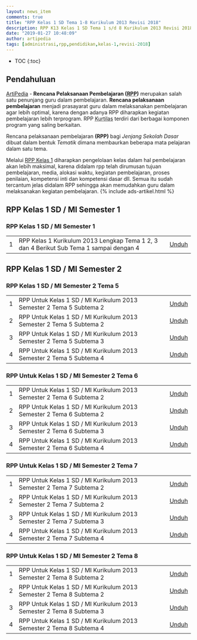 ```yaml
---
layout: news_item
comments: true
title: "RPP Kelas 1 SD Tema 1-8 Kurikulum 2013 Revisi 2018"
description: RPP K13 Kelas 1 SD Tema 1 s/d 8 Kurikulum 2013 Revisi 2018, RPP Tematik Kelas 1 SD Kurikulum 2013 Revisi 2018 semester 1 dan semester pdf/doc.
date: "2019-01-27 10:48:09"
author: artipedia
tags: [administrasi,rpp,pendidikan,kelas-1,revisi-2018]
---
```

* TOC
{:toc}

## Pendahuluan
[ArtiPedia](/ "ArtiPedia") - <b>Rencana Pelaksanaan Pembelajaran (<acronym title="Rencana Pelaksanaan Pembelajaran">RPP</acronym>)</b> merupakan salah satu penunjang guru dalam pembelajaran. <b>Rencana pelaksanaan pembelajaran</b> menjadi prasayarat guru dalam melaksanakan pembelajaran agar lebih optimal, karena dengan adanya RPP diharapkan kegiatan pembelajaran lebih terprogram. RPP <acronym title="Kurikulum 2013">Kurtilas</acronym> terdiri dari berbagai komponen program yang saling berkaitan. 

Rencana pelaksanaan pembelajaran <b>(RPP)</b> bagi <i>Jenjang Sekolah Dasar</i> dibuat dalam bentuk <i>Tematik</i> dimana membaurkan beberapa mata pelajaran dalam satu tema.

Melalui [RPP Kelas 1](https://artipedia.id/wiki/rpp-kelas-1-tema-1-8-kurikulum-2013-revisi-2018.html "RPP Kelas 1 SD") diharapkan pengelolaan kelas dalam hal pembelajaran akan lebih maksimal, karena didalam rpp telah dirumusan tujuan pembelajaran, media, alokasi waktu, kegiatan pembelajaran, proses penilaian, kompetensi inti dan kompetensi dasar dll. Semua itu sudah tercantum jelas didalam RPP sehingga akan memudahkan guru dalam melaksanakan kegiatan pembelajaran.
{% include ads-artikel.html %}

## RPP Kelas 1 SD / MI Semester 1
### RPP Kelas 1 SD / MI Semester 1
<table><tbody>
<tr><td>1</td><td>RPP Kelas 1 Kurikulum 2013 Lengkap Tema 1 2, 3 dan 4 Berikut Sub Tema 1 sampai dengan 4</td><td><a class="button download" href="https://drive.google.com/file/d/0B2Sxmqh2-CrsTnpIZkZPTWZaUkE/view" target="_blank">Unduh</a></td></tr>
</tbody></table>

## RPP Kelas 1 SD / MI Semester 2
### RPP Kelas 1 SD / MI Semester 2 Tema 5
<table><tbody>
<tr><td>1</td><td>RPP Untuk Kelas 1 SD / MI Kurikulum 2013 Semester 2 Tema 5 Subtema 2</td><td><a class="button download" href="https://docs.google.com/uc?export=download&amp;id=1WHPn5yKN3-o_MuUPIkrdq-nCWZ4tNjoy" target="_blank">Unduh</a></td></tr>
<tr><td>2</td><td>RPP Untuk Kelas 1 SD / MI Kurikulum 2013 Semester 2 Tema 5 Subtema 2</td><td ><a class="button download" href="https://docs.google.com/uc?export=download&amp;id=1ux4zoFXQ8-5lIOY4um-CtlGz4s5uti1c" target="_blank">Unduh</a></td></tr>
<tr><td>3</td><td>RPP Untuk Kelas 1 SD / MI Kurikulum 2013 Semester 2 Tema 5 Subtema 3</td><td ><a class="button download" href="https://docs.google.com/uc?export=download&amp;id=1HtOwqrGcLWvpEIAZ5A8KtSVM18zVKXq9" target="_blank">Unduh</a></td></tr>
<tr><td>4</td><td>RPP Untuk Kelas 1 SD / MI Kurikulum 2013 Semester 2 Tema 5 Subtema 4</td><td ><a class="button download" href="https://docs.google.com/uc?export=download&amp;id=1G_-h150Lslh6lCv5rJ5Rb21cEJYZzbS7" target="_blank">Unduh</a></td></tr>
</tbody></table>

### RPP Untuk Kelas 1 SD / MI Semester 2 Tema 6
<table><tbody>
<tr><td>1</td><td>RPP Untuk Kelas 1 SD / MI Kurikulum 2013 Semester 2 Tema 6 Subtema 2</td><td><a class="button download" href="https://docs.google.com/uc?export=download&amp;id=1pLTGtvA1dGJVM6yXm2nBb6ErxGcMnuV-" target="_blank">Unduh</a></td></tr>
<tr><td>2</td><td>RPP Untuk Kelas 1 SD / MI Kurikulum 2013 Semester 2 Tema 6 Subtema 2</td><td ><a class="button download" href="https://docs.google.com/uc?export=download&amp;id=15HCulJjZvCXmcZa-6gcSVKo-G8k4Q-SA" target="_blank">Unduh</a></td></tr>
<tr><td>3</td><td>RPP Untuk Kelas 1 SD / MI Kurikulum 2013 Semester 2 Tema 6 Subtema 3</td><td ><a class="button download" href="https://docs.google.com/uc?export=download&amp;id=1HnNiNOPSIYYP_R-O5P7MLvl0E-c9QV30" target="_blank">Unduh</a></td></tr>
<tr><td>4</td><td>RPP Untuk Kelas 1 SD / MI Kurikulum 2013 Semester 2 Tema 6 Subtema 4</td><td ><a class="button download" href="https://docs.google.com/uc?export=download&amp;id=1YVS3Tz33QyRejE1Menkvq5nI66iCMtC-" target="_blank">Unduh</a></td></tr>
</tbody></table>


### RPP Untuk Kelas 1 SD / MI Semester 2 Tema 7
<table><tbody>
<tr><td>1</td><td>RPP Untuk Kelas 1 SD / MI Kurikulum 2013 Semester 2 Tema 7 Subtema 2</td><td><a class="button download" href="https://docs.google.com/uc?export=download&amp;id=1wMdzPrjZKjv0e8pHLg0QG1WZFsHRoIID" target="_blank">Unduh</a></td></tr>
<tr><td>2</td><td>RPP Untuk Kelas 1 SD / MI Kurikulum 2013 Semester 2 Tema 7 Subtema 2</td><td><a class="button download" href="https://docs.google.com/uc?export=download&amp;id=1-r0P8rzRR5CfP3Sg4oWrP0Sgh75ED7hl" target="_blank">Unduh</a></td></tr>
<tr><td>3</td><td>RPP Untuk Kelas 1 SD / MI Kurikulum 2013 Semester 2 Tema 7 Subtema 3</td><td><a class="button download" href="https://docs.google.com/uc?export=download&amp;id=1aG4ZM5ONa7E6SHDg_pWQ1dltybh04D-9" target="_blank">Unduh</a></td></tr>
<tr><td>4</td><td>RPP Untuk Kelas 1 SD / MI Kurikulum 2013 Semester 2 Tema 7 Subtema 4</td><td><a class="button download" href="https://docs.google.com/uc?export=download&amp;id=14VSeW-6cQxdFAcETxT5fBdzKK23DKKdY" target="_blank">Unduh</a></td></tr>
</tbody></table>


### RPP Untuk Kelas 1 SD / MI Semester 2 Tema 8
<table><tbody>
<tr><td>1</td><td>RPP Untuk Kelas 1 SD / MI Kurikulum 2013 Semester 2 Tema 8 Subtema 2</td><td><a class="button download" href="https://docs.google.com/uc?export=download&amp;id=13FhBeT2Ehx-kOfONrER0TUM5GNUgaIkZ" target="_blank">Unduh</a></td></tr>
<tr><td>2</td><td>RPP Untuk Kelas 1 SD / MI Kurikulum 2013 Semester 2 Tema 8 Subtema 2</td><td><a class="button download" href="https://docs.google.com/uc?export=download&amp;id=1UOw7eJ84JY1bBQgqR1zK94-jZLGW-_HG" target="_blank">Unduh</a></td></tr>
<tr><td>3</td><td>RPP Untuk Kelas 1 SD / MI Kurikulum 2013 Semester 2 Tema 8 Subtema 3</td><td><a class="button download" href="https://docs.google.com/uc?export=download&amp;id=16RqdyaTDGdJYRUydGbkXzZYX3VpEeb0_" target="_blank">Unduh</a></td></tr>
<tr><td>4</td><td>RPP Untuk Kelas 1 SD / MI Kurikulum 2013 Semester 2 Tema 8 Subtema 4</td><td><a class="button download" href="https://docs.google.com/uc?export=download&amp;id=18--vWfaWw0OstAkaEPxpIa_mSkNs07lf" target="_blank">Unduh</a></td></tr>
</tbody></table>


